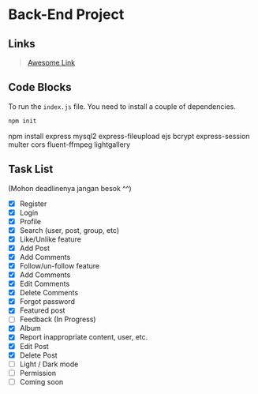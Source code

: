 # Back-End Project

## Links

> [Awesome Link](https://www.youtube.com/watch?v=dQw4w9WgXcQ "Awesome Link")

## Code Blocks

To run the `index.js` file. You need to install a couple of dependencies.

```bash
npm init
```

npm install express mysql2 express-fileupload ejs bcrypt express-session multer cors 
fluent-ffmpeg lightgallery 

## Task List
(Mohon deadlinenya jangan besok ^^)
-   [X] Register
-   [X] Login
-   [X] Profile
-   [X] Search (user, post, group, etc)
-   [X] Like/Unlike feature
-   [X] Add Post
-   [X] Add Comments
-   [X] Follow/un-follow feature
-   [X] Add Comments
-   [X] Edit Comments 
-   [X] Delete Comments 
-   [X] Forgot password
-   [X] Featured post
-   [ ] Feedback (In Progress)
-   [X] Album
-   [X] Report inappropriate content, user, etc.
-   [X] Edit Post
-   [X] Delete Post 
-   [ ] Light / Dark mode
-   [ ] Permission 
-   [ ] Coming soon
<!-- -   [ ] Share post -->
<!-- -   [ ] Realtime notifications -->
<!-- -   [ ] Chatting -->
